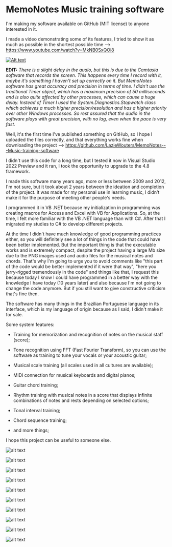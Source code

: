 # MemoNotes Music training software

I'm making my software available on GitHub (MIT license) to anyone interested in it.

I made a video demonstrating some of its features, I tried to show it as much as possible in the shortest possible time --> https://www.youtube.com/watch?v=MkNB0SxQOi8

[![Alt text](https://img.youtube.com/vi/MkNB0SxQOi8/0.jpg)](https://www.youtube.com/watch?v=MkNB0SxQOi8)

**EDIT:** *There is a slight delay in the audio, but this is due to the Camtasia software that records the screen. This happens every time I record with it, maybe it's something I haven't set up correctly on it. But MemoNotes software has great accuracy and precision in terms of time. I didn't use the traditional Timer object, which has a maximum precision of 50 milliseconds and is also quite affected by other processes, which can cause a huge delay. Instead of Timer I used the System.Diagnostics.Stopwatch class which achieves a much higher precision/resolution and has a higher priority over other Windows processes. So rest assured that the audio in the software plays with great precision, with no lag, even when the pace is very fast.*

Well, it's the first time I've published something on GitHub, so I hope I uploaded the files correctly, and that everything works fine when downloading the project --> https://github.com/LazieWouters/MemoNotes---Music-training-software

I didn't use this code for a long time, but I tested it now in Visual Studio 2022 Preview and it ran, I took the opportunity to upgrade to the 4.8 framework.

I made this software many years ago, more or less between 2009 and 2012, I'm not sure, but it took about 2 years between the ideation and completion of the project. It was made for my personal use in learning music, I didn't make it for the purpose of meeting other people's needs.

I programmed it in VB .NET because my initialization in programming was creating macros for Access and Excel with VB for Applications. So, at the time, I felt more familiar with the VB .NET language than with C#. After that I migrated my studies to C# to develop different projects.

At the time I didn't have much knowledge of good programming practices either, so you will definitely see a lot of things in the code that could have been better implemented. But the important thing is that the executable works and is extremely compact, despite the project having a large Mb size due to the PNG images used and audio files for the musical notes and chords. That's why I'm going to urge you to avoid comments like "this part of the code would be better implemented if it were that way", "here you jerry-rigged tremendously in the code" and things like that, I request this because today I know I could have programmed in a better way with the knowledge I have today (10 years later) and also because I'm not going to change the code anymore. But if you still want to give constructive criticism that's fine then.

The software has many things in the Brazilian Portuguese language in its interface, which is my language of origin because as I said, I didn't make it for sale.

Some system features:

* Training for memorization and recognition of notes on the musical staff (score);

* Tone recognition using FFT (Fast Fourier Transform), so you can use the software as training to tune your vocals or your acoustic guitar;

* Musical scale training (all scales used in all cultures are available);

* MIDI connection for musical keyboards and digital pianos;

* Guitar chord training;

* Rhythm training with musical notes in a score that displays infinite combinations of notes and rests depending on selected options;

* Tonal interval training;

* Chord sequence training;

* and more things;

I hope this project can be useful to someone else.


![alt text](https://preview.redd.it/g5my75ujbp681.png?width=1920&format=png&auto=webp&s=7276f9694bb461ffba2efc44f524ef4f124bd1eb)

![alt text](https://preview.redd.it/ic7igdtnbp681.png?width=1920&format=png&auto=webp&s=1336b22d5d51e801223e1efe131bab1eb1581b61)

![alt text](https://preview.redd.it/he8ue5oqbp681.png?width=1920&format=png&auto=webp&s=510d2e1189499cc5b287952559931e2965724a3b)

![alt text](https://preview.redd.it/0mvks9subp681.png?width=1920&format=png&auto=webp&s=dbf28258b7a1c61cab8fa90da60179b7c9839d73)

![alt text](https://preview.redd.it/ayjwby6xbp681.png?width=1920&format=png&auto=webp&s=d19241f0f158478aae4630e59b86622d3ca74367)

![alt text](https://preview.redd.it/i3vxlm7zbp681.png?width=1920&format=png&auto=webp&s=a3dffe6a883e94a6d393c1a50431298ae74d2e8a)

![alt text](https://preview.redd.it/cp96gca1cp681.png?width=1920&format=png&auto=webp&s=753ff2a94a975456c5dee925d5b985490f2b7347)

![alt text](https://preview.redd.it/etfum0p2cp681.png?width=1920&format=png&auto=webp&s=1c666146d917faea57dc92bef6bcbc4ef8f1765c)

![alt text](https://preview.redd.it/y2kmosr6cp681.png?width=1920&format=png&auto=webp&s=4ad48fff9f3e96e42f8acd41bb797fbb5e7b3df6)

![alt text](https://preview.redd.it/16w5frzacp681.png?width=1920&format=png&auto=webp&s=d0b80ee57fee772a69fdb3df1f19a2f588a067ea)
